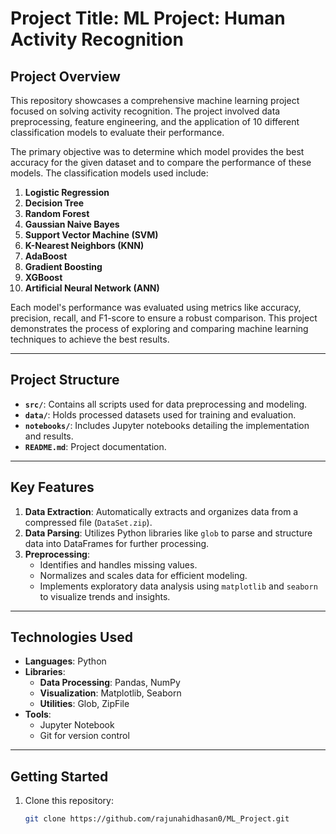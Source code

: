 # **Project Title**: ML Project: Human Activity Recognition

## **Project Overview**
This repository showcases a comprehensive machine learning project focused on solving activity recognition. The project involved data preprocessing, feature engineering, and the application of 10 different classification models to evaluate their performance.

The primary objective was to determine which model provides the best accuracy for the given dataset and to compare the performance of these models. The classification models used include:

1. **Logistic Regression**
2. **Decision Tree**
3. **Random Forest**
4. **Gaussian Naive Bayes**
5. **Support Vector Machine (SVM)**
6. **K-Nearest Neighbors (KNN)**
7. **AdaBoost**
8. **Gradient Boosting**
9. **XGBoost**
10. **Artificial Neural Network (ANN)**

Each model's performance was evaluated using metrics like accuracy, precision, recall, and F1-score to ensure a robust comparison. This project demonstrates the process of exploring and comparing machine learning techniques to achieve the best results.

---

## **Project Structure**
- **`src/`**: Contains all scripts used for data preprocessing and modeling.
- **`data/`**: Holds processed datasets used for training and evaluation.
- **`notebooks/`**: Includes Jupyter notebooks detailing the implementation and results.
- **`README.md`**: Project documentation.

---

## **Key Features**
1. **Data Extraction**: Automatically extracts and organizes data from a compressed file (`DataSet.zip`).
2. **Data Parsing**: Utilizes Python libraries like `glob` to parse and structure data into DataFrames for further processing.
3. **Preprocessing**:
   - Identifies and handles missing values.
   - Normalizes and scales data for efficient modeling.
   - Implements exploratory data analysis using `matplotlib` and `seaborn` to visualize trends and insights.

---

## **Technologies Used**
- **Languages**: Python
- **Libraries**:
  - **Data Processing**: Pandas, NumPy
  - **Visualization**: Matplotlib, Seaborn
  - **Utilities**: Glob, ZipFile
- **Tools**:
  - Jupyter Notebook
  - Git for version control

---

## **Getting Started**
1. Clone this repository:
   ```bash
   git clone https://github.com/rajunahidhasan0/ML_Project.git
